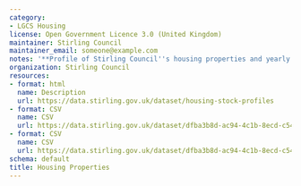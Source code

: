 ```yaml
---
category:
- LGCS Housing
license: Open Government Licence 3.0 (United Kingdom)
maintainer: Stirling Council
maintainer_email: someone@example.com
notes: '**Profile of Stirling Council''s housing properties and yearly allocations.**'
organization: Stirling Council
resources:
- format: html
  name: Description
  url: https://data.stirling.gov.uk/dataset/housing-stock-profiles
- format: CSV
  name: CSV
  url: https://data.stirling.gov.uk/dataset/dfba3b8d-ac94-4c1b-8ecd-c5486cfe437b/resource/c6cdebeb-308e-404e-9466-f28f52e0401b/download/20181001-housing-stock-as-at-june-2018.csv
- format: CSV
  name: CSV
  url: https://data.stirling.gov.uk/dataset/dfba3b8d-ac94-4c1b-8ecd-c5486cfe437b/resource/dbc5834e-7eea-4ae3-af2a-6ff1c9e4afae/download/20181001-housing-relets-for-year-ending-31.02.2018.csv
schema: default
title: Housing Properties
---
```

